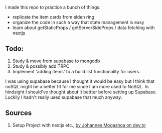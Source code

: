 I made this repo to practice a bunch of things.

- replicate the item cards from elden ring
- organize the code in such a way that state management is easy
- learn about getStaticProps / getServerSideProps / data fetching with nextjs

## Todo:

1. Study & move from supabase to mongodb
2. Study & possibly add TRPC
3. Implement 'adding items' to a build list functionality for users.

I was using supabase because I thought it would be easy but I think that noSQL might be a better fit for me since I am more used to NoSQL. In hindsight I should've thought about it bettter before setting up Supabase. Luckily I hadn't really used supabase that much anyway.

## Sources
1. Setup Project with nextjs etc., [by Johannes Mogashoa on dev.to](https://dev.to/johannesmogashoa/setup-project-with-nextjs-prisma-trpc-nextauth-4df1)